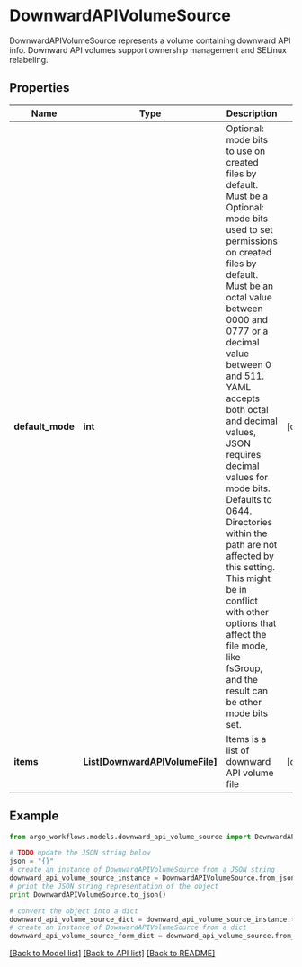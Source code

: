 # DownwardAPIVolumeSource

DownwardAPIVolumeSource represents a volume containing downward API info. Downward API volumes support ownership management and SELinux relabeling.

## Properties

Name | Type | Description | Notes
------------ | ------------- | ------------- | -------------
**default_mode** | **int** | Optional: mode bits to use on created files by default. Must be a Optional: mode bits used to set permissions on created files by default. Must be an octal value between 0000 and 0777 or a decimal value between 0 and 511. YAML accepts both octal and decimal values, JSON requires decimal values for mode bits. Defaults to 0644. Directories within the path are not affected by this setting. This might be in conflict with other options that affect the file mode, like fsGroup, and the result can be other mode bits set. | [optional] 
**items** | [**List[DownwardAPIVolumeFile]**](DownwardAPIVolumeFile.md) | Items is a list of downward API volume file | [optional] 

## Example

```python
from argo_workflows.models.downward_api_volume_source import DownwardAPIVolumeSource

# TODO update the JSON string below
json = "{}"
# create an instance of DownwardAPIVolumeSource from a JSON string
downward_api_volume_source_instance = DownwardAPIVolumeSource.from_json(json)
# print the JSON string representation of the object
print DownwardAPIVolumeSource.to_json()

# convert the object into a dict
downward_api_volume_source_dict = downward_api_volume_source_instance.to_dict()
# create an instance of DownwardAPIVolumeSource from a dict
downward_api_volume_source_form_dict = downward_api_volume_source.from_dict(downward_api_volume_source_dict)
```
[[Back to Model list]](../README.md#documentation-for-models) [[Back to API list]](../README.md#documentation-for-api-endpoints) [[Back to README]](../README.md)


